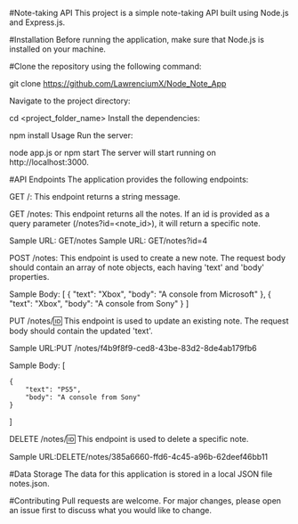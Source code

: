 #Note-taking API
This project is a simple note-taking API built using Node.js and Express.js.

#Installation
Before running the application, make sure that Node.js is installed on your machine.

#Clone the repository using the following command:

git clone https://github.com/LawrenciumX/Node_Note_App


Navigate to the project directory:


cd <project_folder_name>
Install the dependencies:


npm install
Usage
Run the server:

node app.js or npm start
The server will start running on http://localhost:3000.

#API Endpoints
The application provides the following endpoints:

GET /: This endpoint returns a string message.

GET /notes: This endpoint returns all the notes. If an id is provided as a query parameter (/notes?id=<note_id>), it will return a specific note.

Sample URL: GET/notes
Sample URL: GET/notes?id=4

POST /notes: This endpoint is used to create a new note. The request body should contain an array of note objects, each having 'text' and 'body' properties.

Sample Body:
[
    {
        "text": "Xbox",
        "body": "A console from Microsoft"
    },
    {
        "text": "Xbox",
        "body": "A console from Sony"
    }
]

PUT /notes/:id: This endpoint is used to update an existing note. The request body should contain the updated 'text'.

Sample URL:PUT /notes/f4b9f8f9-ced8-43be-83d2-8de4ab179fb6

Sample Body:
[

    {
        "text": "PS5",
        "body": "A console from Sony"
    }
]

DELETE /notes/:id: This endpoint is used to delete a specific note.

Sample URL:DELETE/notes/385a6660-ffd6-4c45-a96b-62deef46bb11

#Data Storage
The data for this application is stored in a local JSON file notes.json.

#Contributing
Pull requests are welcome. For major changes, please open an issue first to discuss what you would like to change.





